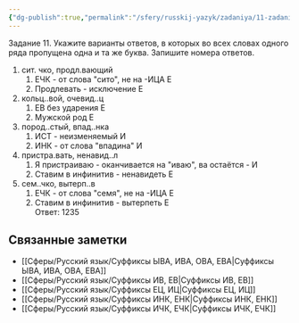 ```yaml
---
{"dg-publish":true,"permalink":"/sfery/russkij-yazyk/zadaniya/11-zadanie/11-4-suffiksy/","tags":["Русский"]}
---
```


Задание 11. Укажите варианты ответов, в которых во всех словах одного ряда пропущена
одна и та же буква. Запишите номера ответов.
1. сит. чко, продл.вающий
	1. ЕЧК - от слова "сито", не на -ИЦА Е
	2. Продлевать - исключение Е
2. кольц..вой, очевид..ц
	1. ЕВ без ударения Е
	2. Мужской род Е
3. пород..стый, впад..нка
	1. ИСТ - неизменяемый И 
	2. ИНК - от слова "впадина" И
4. пристра.вать, ненавид..л
	1. Я пристраиваю - оканчивается на "иваю", ва остаётся - И
	2. Ставим в инфинитив - ненавидеть Е
5. сем..чко, вытерп..в
	1. ЕЧК - от слова "семя", не на -ИЦА Е
	2. Ставим в инфинитив - вытерпеть Е  
Ответ: 1235 
## Связанные заметки
- [[Сферы/Русский язык/Суффиксы ЫВА, ИВА, ОВА, ЕВА\|Суффиксы ЫВА, ИВА, ОВА, ЕВА]]
- [[Сферы/Русский язык/Суффиксы ИВ, ЕВ\|Суффиксы ИВ, ЕВ]]
- [[Сферы/Русский язык/Суффиксы ЕЦ, ИЦ\|Суффиксы ЕЦ, ИЦ]]
- [[Сферы/Русский язык/Суффиксы ИНК, ЕНК\|Суффиксы ИНК, ЕНК]]
- [[Сферы/Русский язык/Суффиксы ИЧК, ЕЧК\|Суффиксы ИЧК, ЕЧК]] 